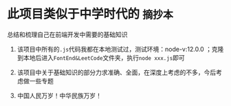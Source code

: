 # 此项目类似于中学时代的 `摘抄本` 

总结和梳理自己在前端开发中需要的基础知识

1. 该项目中所有的`.js`代码我都在本地测试过，测试环境：node-v:12.0.0 ；克隆到本地后进入`FontEnd&LeetCode`文件夹，执行`node xxx.js`即可

2. 该项目中关于基础知识的部分力求准确、全面，在深度上考虑的不多，今后考虑做一些专题

3. 中国人民万岁！中华民族万岁！